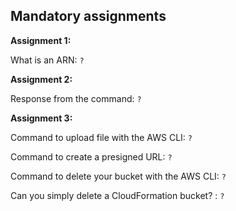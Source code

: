 ## Mandatory assignments

**Assignment 1:**

What is an ARN: `?`

**Assignment 2:**

Response from the command: `?`

**Assignment 3:**

Command to upload file with the AWS CLI: `?`

Command to create a presigned URL: `?`

Command to delete your bucket with the AWS CLI: `?`

Can you simply delete a CloudFormation bucket? : `?`
